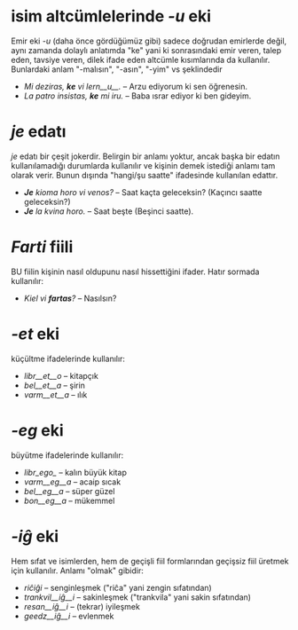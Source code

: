 # isim altcümlelerinde *-u* eki

Emir eki *-u* (daha önce gördüğümüz gibi) sadece doğrudan emirlerde değil, aynı zamanda dolaylı anlatımda "ke" yani ki sonrasındaki emir veren, talep eden, tavsiye veren, dilek ifade eden altcümle kısımlarında da kullanılır. Bunlardaki anlam "-malısın", "-asın", "-yim" vs şeklindedir

- *Mi deziras, __ke__ vi lern__u__.* – Arzu ediyorum ki sen öğrenesin.
- *La patro insistas, __ke__ mi iru.* – Baba ısrar ediyor ki ben gideyim. 
 
# *je* edatı

*je* edatı bir çeşit jokerdir. Belirgin bir anlamı yoktur, ancak başka bir edatın kullanılamadığı durumlarda kullanılır ve kişinin demek istediği anlamı tam olarak verir. Bunun dışında "hangi/şu saatte" ifadesinde kullanılan edattır.

- *__Je__ kioma horo vi venos?* – Saat kaçta geleceksin? (Kaçıncı saatte geleceksin?)
- *__Je__ la kvina horo.* – Saat beşte (Beşinci saatte).
 

# *Farti* fiili

BU fiilin kişinin nasıl oldupunu nasıl hissettiğini ifader. Hatır sormada kullanılır:

- *Kiel vi __fartas__?* – Nasılsın?


# *-et* eki

küçültme ifadelerinde kullanılır:

- *libr__et__o* – kitapçık
- *bel__et__a*  – şirin
- *varm__et__a* – ılık
 

# *-eg* eki

büyütme ifadelerinde kullanılır:

- *libr_ego_*    – kalın büyük kitap
- *varm__eg__a*  – acaip sıcak
- *bel__eg__a*   – süper güzel
- *bon__eg__a*   – mükemmel
 

# *-iĝ* eki

Hem sıfat ve isimlerden, hem de geçişli fiil formlarından geçişsiz fiil üretmek için kullanılır. Anlamı "olmak" gibidir:

- *riĉiĝi*          – senginleşmek ("riĉa" yani zengin sıfatından)
- *trankvil__iĝ__i* – sakinleşmek ("trankvila" yani sakin sıfatından)
- *resan__iĝ__i*    – (tekrar) iyileşmek
- *geedz__iĝ__i*    – evlenmek
 

